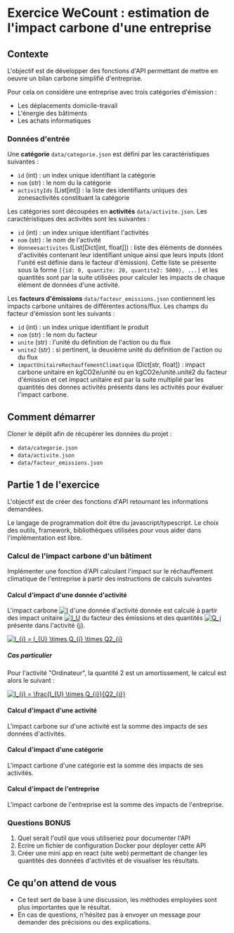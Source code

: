 # Exercice WeCount : estimation de l'impact carbone d'une entreprise

## Contexte

L'objectif est de développer des fonctions d'API permettant de mettre en oeuvre un bilan carbone simplifié d'entreprise.

Pour cela on considère une entreprise avec trois catégories d'émission :

- Les déplacements domicile-travail
- L'énergie des bâtiments
- Les achats informatiques

### Données d'entrée

Une **catégorie** `data/categorie.json` est défini par les caractéristiques suivantes :

- `id` (int) : un index unique identifiant la catégorie
- `nom` (str) : le nom du la catégorie
- `activityIds` (List[int]) : la liste des identifiants uniques des zonesactivités constituant la catégorie


Les catégories sont découpées en **activités** `data/activite.json`. Les caractéristiques des activités sont les suivantes :

- `id` (int) : un index unique identifiant l'activités
- `nom` (str) : le nom de l'activité
- `donneesactivites` (List[Dict[int, float]]) : liste des éléments de données d'activités contenant leur identifiant unique ainsi que leurs inputs (dont l'unité est définie dans le facteur d'émission). Cette liste se présente sous la forme `[{id: 0, quantite: 20, quantite2: 5000}, ...]` et les quantités sont par la suite utilisées pour calculer les impacts de chaque élément de données d'une activité.

Les **facteurs d'émissions** `data/facteur_emissions.json` contiennent les impacts carbone unitaires de différentes actions/flux. Les champs du facteur d'émission sont les suivants :

- `id` (int) : un index unique identifiant le produit
- `nom` (str) : le nom du facteur
- `unite` (str) : l'unité du définition de l'action ou du flux
- `unite2` (str) : si pertinent, la deuxième unité du définition de l'action ou du flux
- `impactUnitaireRechauffementClimatique` (Dict[str, float]) : impact carbone unitaire en kgCO2e/unité ou en kgCO2e/unité.unité2 du facteur d'émission et cet impact unitaire est par la suite multiplié par les quantités des donnes activités présents dans les activités pour évaluer l'impact carbone.


## Comment démarrer

Cloner le dépôt afin de récupérer les données du projet :

- `data/categorie.json`
- `data/activite.json`
- `data/facteur_emissions.json`

## Partie 1 de l'exercice 

L'objectif est de créer des fonctions d'API retournant les informations demandées.

Le langage de programmation doit être du javascript/typescript. Le choix des outils, framework, bibliothèques utilisées pour vous aider dans l'implémentation est libre. 

### Calcul de l'impact carbone d'un bâtiment

Implémenter une fonction d'API calculant l'impact sur le réchauffement climatique de l'entreprise à partir des instructions de calculs suivantes 

#### Calcul d'impact d'une donnée d'activité

L'impact carbone
<a href="https://render.githubusercontent.com/render/math?math=I" target="_blank"><img src="https://render.githubusercontent.com/render/math?math=I" title="I"/></a>
 d'une donnée d'activité donnée est calculé à partir des impact unitaire
<a href="https://render.githubusercontent.com/render/math?math=I_U" target="_blank"><img src="https://render.githubusercontent.com/render/math?math=I_U" title="I_U"/></a>
du facteur des émissions et des quantités
<a href="https://render.githubusercontent.com/render/math?math=Q_j" target="_blank"><img src="https://render.githubusercontent.com/render/math?math=Q_j" title="Q_j"/></a>
présente dans l'activité {j}.

<a href="https://render.githubusercontent.com/render/math?math=I_{j} = I_{U} \times Q_{j} \times Q2_{j}" target="_blank"><img src="https://render.githubusercontent.com/render/math?math=I_{j} = I_{U} \times Q_{j} \times Q2_{j}" title="I_{j} = I_{U} \times Q_{j} \times Q2_{j}"/></a>

##### Cas particulier
Pour l'activité "Ordinateur", la quantité 2 est un amortissement, le calcul est alors le suivant :

<a href="https://render.githubusercontent.com/render/math?math=I_{j} = \frac{I_{U}\times Q_{j}}{Q2_{j}}" target="_blank"><img src="https://render.githubusercontent.com/render/math?math=I_{j} = \frac{I_{U} \times Q_{j}}{Q2_{j}}" title="I_{j} = \frac{I_{U} \times Q_{j}}{Q2_{j}}"/></a>

#### Calcul d'impact d'une activité

L'impact carbone sur d'une activité est la somme des impacts de ses données d'activités.

#### Calcul d'impact d'une catégorie

L'impact carbone d'une catégorie est la somme des impacts de ses activités.

#### Calcul d'impact de l'entreprise

L'impact carbone de l'entreprise est la somme des impacts de l'entreprise.

### Questions BONUS

1. Quel serait l'outil que vous utiliseriez pour documenter l'API
2. Ecrire un fichier de configuration Docker pour déployer cette API
3. Créer une mini app en react (site web) permettant de changer les quantités des données d'activités et de visualiser les résultats.


## Ce qu'on attend de vous

- Ce test sert de base à une discussion, les méthodes employées sont plus importantes que le résultat.
- En cas de questions, n'hésitez pas à envoyer un message pour demander des précisions ou des explications.
